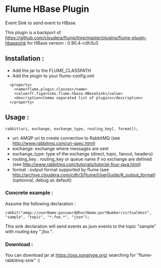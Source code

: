 # Flume HBase Plugin

Event Sink to send event to HBase.

This plugin is a backport of https://github.com/cloudera/flume/tree/master/plugins/flume-plugin-hbasesink
for HBase version : 0.90.4-cdh3u3


## Installation :

 * Add the jar to the FLUME_CLASSPATH
 * Add the plugin to your flume-config.xml

```
  <property>
    <name>flume.plugin.classes</name>                                         
    <value>fr.figarocms.flume.hbase.HBaseSink</value>
    <description>Comma separated list of plugins</description>
  </property>
```

## Usage :

```
rabbit(uri, exchange, exchange_type, routing_key[, format]);

```

 * uri: AMQP uri to create connection to RabbitMQ (see http://www.rabbitmq.com/uri-spec.html)
 * exchange: exchange where messages are sent
 * exchange_type: type of the exchange (direct, topic, fanout, headers)
 * routing_key : routing_key or queue name if no exchange are defined (see http://www.rabbitmq.com/tutorials/tutorial-four-java.html)
 * format : output format supported by flume (see http://archive.cloudera.com/cdh/3/flume/UserGuide/#_output_format) (optionnal, debug as default)



### Concrete example :

Assume the following declaration :

```
rabbit("amqp://userName:password@hostName:portNumber/virtualHost", "sample", "topic", "*.foo.*", "json");
```

This sink declaration will send events as json events to the topic "sample" with routing key "*.foo.*".


### Download :

You can download jar at https://oss.sonatype.org/ searching for "flume-rabbitmq-sink" :)
